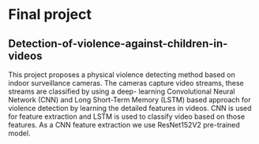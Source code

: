 # Final project
## Detection-of-violence-against-children-in-videos
This project proposes a physical violence detecting method based on indoor surveillance cameras. The cameras capture video streams, these streams are classified by using a deep- learning Convolutional Neural Network (CNN) and Long Short-Term Memory (LSTM) based approach for violence detection by learning the detailed features in videos. CNN is used for
feature extraction and LSTM is used to classify video based on those features. As a CNN feature extraction we use ResNet152V2 pre-trained model.
